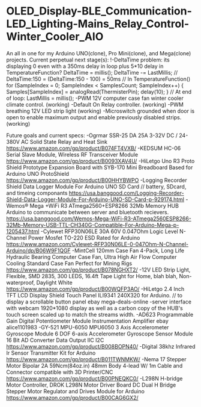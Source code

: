 # OLED_Display-BLE_Communication-LED_Lighting-Mains_Relay_Control-Winter_Cooler_AIO
An all in one for my Arduino UNO(clone), Pro Mini(clone), and Mega(clone) projects.
Current perpetual next stage(s):
	!-DeltaTime problem: its displaying 0 even with a 350ms delay in loop plus 5*10 delay in TemperatureFunction?
			DeltaTime = millis();
			DeltaTime -= LastMillis; // DeltaTime:150 = (DeltaTime:150 - 100) = 50ms
			// In TemperatureFunction()
			for (SampleIndex = 0; SampleIndex < SamplesCount; SampleIndex++) 
			{
				Samples[SampleIndex] = analogRead(ThermisterPin);
				delay(10);
			}
			// At end of loop:
			LastMillis = millis();
	-PWM 12V computer case fan winter cooler climate control. (working)
	-Default On Relay controller. (working)
	-PWM breathing 12V LED strip light (working)
	-Microswitch grounded when door is open to enable maximum output and enable previously disabled strips. (working)
	
Future goals and current specs:
	-Ogrmar SSR-25 DA 25A 3-32V DC / 24-380V AC Solid State Relay and Heat Sink
		https://www.amazon.com/gp/product/B074FT4VXB/
	-KEDSUM HC-06 Serial Slave Module, Wireless RF Transceiver Module
		https://www.amazon.com/gp/product/B0093XAV4U/
	-HiLetgo Uno R3 Proto Shield Prototype Expansion Board with SYB-170 Mini Breadboard Based for Arduino UNO ProtoShield
		https://www.amazon.com/gp/product/B00HHYBWPO
	-Logging Recorder Shield Data Logger Module For Arduino UNO SD Card // battery, SDcard, and timeing componants
		https://usa.banggood.com/Logging-Recorder-Shield-Data-Logger-Module-For-Arduino-UNO-SD-Card-p-929174.html
	-Wemos® Mega +WiFi R3 ATmega2560+ESP8266 32Mb Memory HUB Arduino to communicate between server and bluetooth recievers.
		https://usa.banggood.com/Wemos-Mega-WiFi-R3-ATmega2560ESP8266-32Mb-Memory-USB-TTL-CH340G-Compatible-For-Arduino-Mega-p-1205437.html
	-Cylewet RFP30N06LE 30A 60V 0.047Ohm Logic Level N-Channel Power Mosfet TO-220 ESD Rated for Arduino
		https://www.amazon.com/Cylewet-RFP30N06LE-0-047Ohm-N-Channel-Arduino/dp/B06W9F1QGF
	-MintCell 120mm Case Fan 4-Pack, Long Life Hydraulic Bearing Computer Case Fan, Ultra High Air Flow Computer Cooling Standard Case Fan Perfect for Mining Rigs
		https://www.amazon.com/gp/product/B078NGHXT2/
	-12V LED Strip Light, Flexible, SMD 2835, 300 LEDS, 16.4ft Tape Light for Home, blah blah, Non-waterproof, Daylight White
		https://www.amazon.com/gp/product/B00WQFP3AO/
	-HiLetgo 2.4 Inch TFT LCD Display Shield Touch Panel ILI9341 240X320 for Arduino. // to display a scrollable button panel 
		ebay mega-deals-online
	-server interface with webcam 1920*1080 display as well as a carbon copy of the HUB's touch screen scaled up to match the streams width.
	-AD623 Programmable Gain Digital Potentiometer Module Instrumentation Amplifier
		ebay alice1101983
	-GY-521 MPU-6050 MPU6050 3 Axis Accelerometer Gyroscope Module 6 DOF 6-axis Accelerometer Gyroscope Sensor Module 16 Bit AD Converter Data Output IIC I2C
		https://www.amazon.com/gp/product/B008BOPN40/
	-Digital 38khz Infrared Ir Sensor Transmitter Kit for Arduino
		https://www.amazon.com/gp/product/B011TWNMKW/
	-Nema 17 Stepper Motor Bipolar 2A 59Ncm(84oz.in) 48mm Body 4-lead W/ 1m Cable and Connector compatible with 3D Printer/CNC
		https://www.amazon.com/gp/product/B00PNEQKC0/
	-L298N H-bridge Motor Controller, DROK L298N Motor Driver Board DC Dual H Bridge Stepper Motor Regulator and Drives Module for Arduino
		https://www.amazon.com/gp/product/B00CAG6GX2/